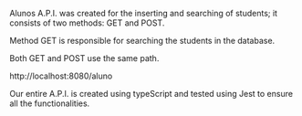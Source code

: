 Alunos A.P.I. was created for the inserting and searching of students; it consists of two methods: GET and POST.

Method GET is responsible for searching the students in the database.

Both GET and POST use the same path.

http://localhost:8080/aluno

Our entire A.P.I. is created using typeScript and tested using Jest to ensure all the functionalities.
